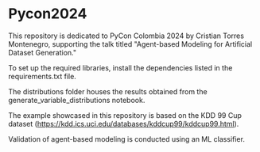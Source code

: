 # Pycon2024

This repository is dedicated to PyCon Colombia 2024 by Cristian Torres Montenegro, supporting the talk titled "Agent-based Modeling for Artificial Dataset Generation."

To set up the required libraries, install the dependencies listed in the requirements.txt file.

The distributions folder houses the results obtained from the generate_variable_distributions notebook.

The example showcased in this repository is based on the KDD 99 Cup dataset (https://kdd.ics.uci.edu/databases/kddcup99/kddcup99.html).

Validation of agent-based modeling is conducted using an ML classifier.